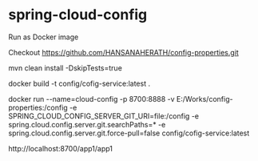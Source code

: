 # spring-cloud-config


Run as Docker image 


Checkout https://github.com/HANSANAHERATH/config-properties.git 

mvn clean install -DskipTests=true


docker build -t config/cofig-service:latest .


docker run --name=cloud-config -p 8700:8888 -v E:/Works/config-properties:/config -e SPRING_CLOUD_CONFIG_SERVER_GIT_URI=file:/config -e spring.cloud.config.server.git.searchPaths=* -e spring.cloud.config.server.git.force-pull=false  config/cofig-service:latest


http://localhost:8700/app1/app1
